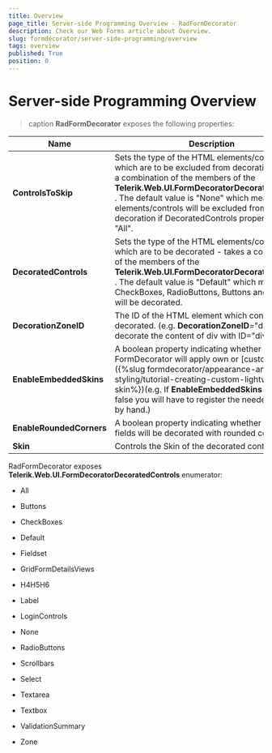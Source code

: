 ```yaml
---
title: Overview
page_title: Server-side Programming Overview - RadFormDecorator
description: Check our Web Forms article about Overview.
slug: formdecorator/server-side-programming/overview
tags: overview
published: True
position: 0
---
```


# Server-side Programming Overview

>caption **RadFormDecorator** exposes the following properties:

|  **Name**  |  **Description**  |
| ------ | ------ |
| **ControlsToSkip** |Sets the type of the HTML elements/controls which are to be excluded from decoration - takes a combination of the members of the **Telerik.Web.UI.FormDecoratorDecoratedControls** . The default value is "None" which means that no elements/controls will be excluded from decoration if DecoratedControls property is set to "All".|
| **DecoratedControls** |Sets the type of the HTML elements/controls which are to be decorated - takes a combination of the members of the **Telerik.Web.UI.FormDecoratorDecoratedControls** . The default value is "Default" which means CheckBoxes, RadioButtons, Buttons and Scrollbars will be decorated.|
| **DecorationZoneID** |The ID of the HTML element which content will be decorated. (e.g. **DecorationZoneID**="div1" will decorate the content of div with ID="div1")|
| **EnableEmbeddedSkins** |A boolean property indicating whether the FormDecorator will apply own or [custom Skin]({%slug formdecorator/appearance-and-styling/tutorial-creating-custom-lightweight-skin%})(e.g. If **EnableEmbeddedSkins** is set to false you will have to register the needed CSS files by hand.)|
| **EnableRoundedCorners** |A boolean property indicating whether the Input fields will be decorated with rounded corners.|
| **Skin** |Controls the Skin of the decorated controls|

RadFormDecorator exposes **Telerik.Web.UI.FormDecoratorDecoratedControls** enumerator:

* All

* Buttons

* CheckBoxes

* Default

* Fieldset

* GridFormDetailsViews

* H4H5H6

* Label

* LoginControls

* None

* RadioButtons

* Scrollbars

* Select

* Textarea

* Textbox

* ValidationSummary

* Zone

